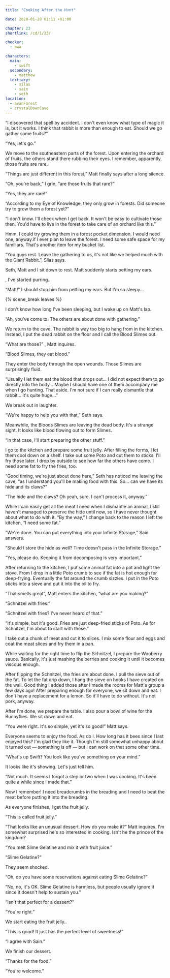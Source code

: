 ```yaml
---
title: "Cooking After the Hunt"

date: 2020-01-20 01:11 +01:00

chapter: 23
shortlink: /cd/1/23/

checker:
  - pwa

characters:
  main:
    - swift
  secondary:
    - matthew
  tertiary:
    - silas
    - sain
    - seth
location:
  - avanForest
  - crystalDownCave
---
```

“I discovered that spell by accident.
I don't even know what type of magic it is, but it works.
I think that rabbit is more than enough to eat.
Should we go gather some fruits?”

“Yes, let's go.”

We move to the southeastern parts of the forest.
Upon entering the orchard of fruits, the others stand there rubbing their eyes.
I remember, apparently, those fruits are rare.

“Things are just different in this forest,” Matt finally says after a long silence.

“Oh, you're back,” I grin, “are those fruits that rare?”

“Yes, they are rare!”

“According to my Eye of Knowledge, they only grow in forests.
Did someone try to grow them a forest yet?”

“I don't know.
I'll check when I get back.
It won't be easy to cultivate those then.
You'd have to live in the forest to take care of an orchard like this.”

Hmm, I could try growing them in a forest pocket dimension.
I would need one, anyway.if I ever plan to leave the forest.
I need some safe space for my familiars. That's another item for my bucket list.

“You guys rest.
Leave the gathering to us, it's not like we helped much with the Giant Rabbit.”, Silas says.

Seth, Matt and I sit down to rest.
Matt suddenly starts petting my ears.

<Purr>, I've started purring…

“Matt!” I should stop him from petting my ears.
But I'm so sleepy…

{% scene_break leaves %}

I don't know how long I've been sleeping, but I wake up on Matt's lap.

“Ah, you've come to. The others are about done with gathering.”

We return to the cave.
The rabbit is way too big to hang from in the kitchen.
Instead, I put the dead rabbit on the floor and I call the Blood Slimes out.

“What are those?” , Matt inquires.

“Blood Slimes, they eat blood.”

They enter the body through the open wounds.
Those Slimes are surprisingly fluid.

“Usually I let them eat the blood that drops out…
I did not expect them to go directly into the body…
Maybe I should have one of them accompany me when I go hunting.
That aside.
I'm not sure if I can really dismantle that rabbit… it's quite huge…”

We break out in laughter.

“We're happy to help you with that,” Seth says.

Meanwhile, the Bloods Slimes are leaving the dead body.
It's a strange sight.
It looks like blood flowing out to form Slimes.

“In that case, I'll start preparing the other stuff.”

I go to the kitchen and prepare some fruit jelly.
After filling the forms, I let them cool down on a shelf.
I take out some Poto and cut them to sticks.
I'll fry those later.
I drop by outside to see how far the others have come.
I need some fat to fry the fries, too.

“Good timing, we're just about done here,” Seth has noticed me leaving the cave, “as I understand you'll be making food with this.
So… can we have its hide and its claws?”

“The hide and the claws? Oh yeah, sure. I can't process it, anyway.”

While I can easily get all the meat I need when I dismantle an animal, I still haven't managed to preserve the hide until now, so I have never thought about what to do with it.
“By the way,” I change back to the reason I left the kitchen, “I need some fat.”

“We're done. You can put everything into your Infinite Storage,” Sain answers.

“Should I store the hide as well? Time doesn't pass in the Infinite Storage.”

“Yes, please do. Keeping it from decomposing is very important.”

After returning to the kitchen, I put some animal fat into a pot and light the stove.
From I drop in a little Poto crumb to see if the fat is hot enough for deep-frying.
Eventually the fat around the crumb sizzles.
I put in the Poto sticks into a sieve and put it into the oil to fry.

“That smells great”, Matt enters the kitchen, “what are you making?”

“Schnitzel with fries.”

“Schnitzel with fries? I've never heard of that.”

“It's simple, but it's good. Fries are just deep-fried sticks of Poto.
As for Schnitzel, I'm about to start with those.”

I take out a chunk of meat and cut it to slices.
I mix some flour and eggs and coat the meat slices and fry them in a pan.

While waiting for the right time to flip the Schnitzel, I prepare the Wooberry sauce.
Basically, it's just mashing the berries and cooking it until it becomes viscous enough.

After flipping the Schnitzel, the fries are about done.
I pull the sieve out of the fat.
To let the fat drip down, I hang the sieve on hooks I have created on the wall.
Good thing I added those after I made the rooms for Matt's group a few days ago!
After preparing enough for everyone, we sit down and eat.
I don't have a replacement for a lemon.
So it'll have to do without.
It's not pork, anyway.

After I'm done, we prepare the table.
I also pour a bowl of wine for the Bunnyflies.
We sit down and eat.

“You were right.
It's so simple, yet it's so good!” Matt says.

Everyone seems to enjoy the food.
As do I.
How long has it bees since I last enjoyed this?
I'm glad they like it.
Though I'm still somewhat unhappy about it turned out — something is off — but I can work on that some other time.

“What's up Swift? You look like you've something on your mind.”

It looks like it's showing. Let's just tell him.

“Not much. It seems I forgot a step or two when I was cooking.
It's been quite a while since I made that.”

Now I remember!
I need breadcrumbs in the breading and I need to beat the meat before putting it into the breading.

As everyone finishes, I get the fruit jelly.

“This is called fruit jelly.”

“That looks like an unusual dessert.
How do you make it?” Matt inquires.
I'm somewhat surprised he's so interested in cooking.
Isn't he the prince of the kingdom?

“You melt Slime Gelatine and mix it with fruit juice.”

“Slime Gelatine?”

They seem shocked.

“Oh, do you have some reservations against eating Slime Gelatine?”

“No, no, it's OK. Slime Gelatine is harmless, but people usually ignore it since it doesn't help to sustain you.”

“Isn't that perfect for a dessert?”

“You're right.”

We start eating the fruit jelly..

“This is good! It just has the perfect level of sweetness!”

“I agree with Sain.”

We finish our dessert.

“Thanks for the food.”

“You're welcome.”
